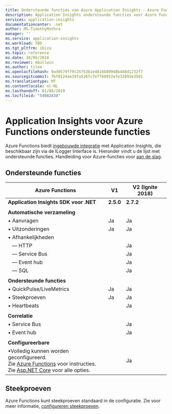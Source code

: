 ```yaml
---
title: Ondersteunde functies van Azure Application Insights - Azure Functions | Microsoft Docs
description: Application Insights ondersteunde functies voor Azure Functions
services: application-insights
documentationcenter: .net
author: MS-TimothyMothra
manager: ''
ms.service: application-insights
ms.workload: TBD
ms.tgt_pltfrm: ibiza
ms.topic: reference
ms.date: 10/05/2018
ms.reviewer: mbullwin
ms.author: tilee
ms.openlocfilehash: 9ad0579ff9c25753b1e4816b80948b4d8d1232f7
ms.sourcegitcommit: fbf0124ae39fa526fc7e7768952efe32093e3591
ms.translationtype: MT
ms.contentlocale: nl-NL
ms.lasthandoff: 01/08/2019
ms.locfileid: "54082834"
---
```

# <a name="application-insights-for-azure-functions-supported-features"></a>Application Insights voor Azure Functions ondersteunde functies

Azure Functions biedt [ingebouwde integratie](https://docs.microsoft.com/azure/azure-functions/functions-monitoring) met Application Insights, die beschikbaar zijn via de ILogger Interface is. Hieronder vindt u de lijst met ondersteunde functies. Handleiding voor Azure-functies voor [aan de slag](https://github.com/Azure/Azure-Functions/wiki/App-Insights).

## <a name="supported-features"></a>Ondersteunde functies

| Azure Functions                       | V1                | V2 (Ignite 2018)  | 
|-----------------------------------    |---------------    |------------------ |
| **Application Insights SDK voor .NET**   | **2.5.0**       | **2.7.2**         |
| | | | 
| **Automatische verzameling**        |                 |                   |               
| &bull; Aanvragen                     | Ja             | Ja               | 
| &bull; Uitzonderingen                   | Ja             | Ja               | 
| &bull; Afhankelijkheden                   |                   |                   |               
| &nbsp;&nbsp;&nbsp;&mdash; HTTP      |                 | Ja               | 
| &nbsp;&nbsp;&nbsp;&mdash; Service Bus|                 | Ja               | 
| &nbsp;&nbsp;&nbsp;&mdash; Event hub  |                 | Ja               | 
| &nbsp;&nbsp;&nbsp;&mdash; SQL       |                 | Ja               | 
| | | | 
| **Ondersteunde functies**                |                   |                   |               
| &bull; QuickPulse/LiveMetrics       | Ja             | Ja               | 
| &bull; Steekproeven                     | Ja             | Ja               | 
| &bull; Heartbeats                   |                 | Ja               | 
| | | | 
| **Correlatie**                       |                   |                   |               
| &bull; Service Bus                     |                   | Ja               | 
| &bull; Event hub                       |                   | Ja               | 
| | | | 
| **Configureerbare**                      |                   |                   |           
| &bull;Volledig kunnen worden geconfigureerd.<br/>Zie [Azure Functions](https://github.com/Microsoft/ApplicationInsights-aspnetcore/issues/759#issuecomment-426687852) voor instructies.<br/>Zie [Asp.NET Core](https://github.com/Microsoft/ApplicationInsights-aspnetcore/wiki/Custom-Configuration) voor alle opties.               |                   | Ja                   | 


## <a name="sampling"></a>Steekproeven

Azure Functions kunt steekproeven standaard in de configuratie. Zie voor meer informatie, [configureren steekproeven](https://docs.microsoft.com/azure/azure-functions/functions-monitoring#configure-sampling).
